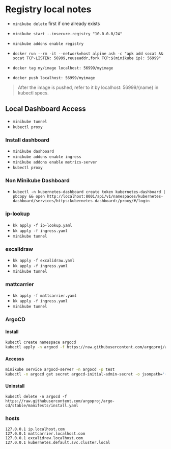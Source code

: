 # Registry local notes

- `minikube delete` first if one already exists
- `minikube start --insecure-registry "10.0.0.0/24"`

- `minikube addons enable registry`
- `docker run --rm -it --network=host alpine ash -c "apk add socat && socat TCP-LISTEN: 56999,reuseaddr,fork TCP:$(minikube ip): 56999"`
- `docker tag my/image localhost: 56999/myimage`
- `docker push localhost: 56999/myimage`

> After the image is pushed, refer to it by localhost: 56999/{name} in kubectl specs.

## Local Dashboard Access

- `minikube tunnel`
- `kubectl proxy`

### Install dashboard

- `minikube dashboard`
- `minikube addons enable ingress`
- `minikube addons enable metrics-server`
- `kubectl proxy`

### Non Minikube Dashboard

- `kubectl -n kubernetes-dashboard create token kubernetes-dashboard | pbcopy && open http://localhost:8001/api/v1/namespaces/kubernetes-dashboard/services/https:kubernetes-dashboard:/proxy/#/login`

### ip-lookup

- `kk apply -f ip-lookup.yaml`
- `kk apply -f ingress.yaml`
- `minikube tunnel`

### excalidraw

- `kk apply -f excalidraw.yaml`
- `kk apply -f ingress.yaml`
- `minikube tunnel`

### mattcarrier

- `kk apply -f mattcarrier.yaml`
- `kk apply -f ingress.yaml`
- `minikube tunnel`

### ArgoCD

#### Install

```bash
kubectl create namespace argocd
kubectl apply -n argocd -f https://raw.githubusercontent.com/argoproj/argo-cd/stable/manifests/install.yaml
```

#### Accesss

```bash
minikube service argocd-server -n argocd -p test
kubectl -n argocd get secret argocd-initial-admin-secret -o jsonpath='{.data.password}' | base64 -d
```

#### Uninstall

`kubectl delete -n argocd -f https://raw.githubusercontent.com/argoproj/argo-cd/stable/manifests/install.yaml`

### hosts

```
127.0.0.1 ip.localhost.com 
127.0.0.1 mattcarrier.localhost.com
127.0.0.1 excalidraw.localhost.com 
127.0.0.1 kubernetes.default.svc.cluster.local
```